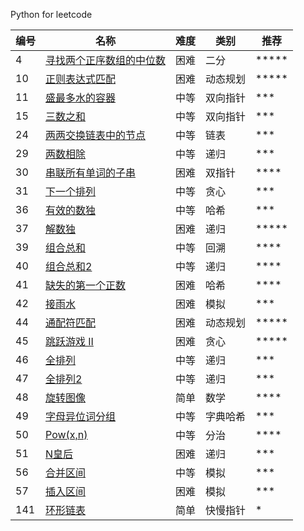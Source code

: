 Python for leetcode

| 编号 | 名称  | 难度 | 类别 | 推荐
|---| -----  | ---------- | ---------- | ---------- |
|4|[寻找两个正序数组的中位数](https://leetcode-cn.com/problems/median-of-two-sorted-arrays/)|困难|二分|*****
|10|[正则表达式匹配](https://leetcode-cn.com/problems/regular-expression-matching/)|困难|动态规划|*****
|11|[盛最多水的容器](https://leetcode-cn.com/problems/container-with-most-water/)|中等|双向指针|***
|15|[三数之和](https://leetcode-cn.com/problems/3sum/)|中等|双向指针|***
|24|[两两交换链表中的节点](https://leetcode-cn.com/problems/swap-nodes-in-pairs/)|中等|链表|***
|29|[两数相除](https://leetcode-cn.com/problems/divide-two-integers/)|中等|递归|***
|30|[串联所有单词的子串](https://leetcode-cn.com/problems/substring-with-concatenation-of-all-words/)|困难|双指针|****
|31|[下一个排列](https://leetcode-cn.com/problems/next-permutation/)|中等|贪心|***
|36|[有效的数独](https://leetcode-cn.com/problems/valid-sudoku/)|中等|哈希|***
|37|[解数独](https://leetcode-cn.com/problems/sudoku-solver/)|困难|递归|*****
|39|[组合总和](https://leetcode-cn.com/problems/combination-sum/)|中等|回溯|****
|40|[组合总和2](https://leetcode-cn.com/problems/combination-sum-ii/)|中等|递归|****
|41|[缺失的第一个正数](https://leetcode-cn.com/problems/first-missing-positive/)|困难|哈希|****
|42|[接雨水](https://leetcode-cn.com/problems/trapping-rain-water/)|困难|模拟|***
|44|[通配符匹配](https://leetcode-cn.com/problems/wildcard-matching/)|困难|动态规划|*****
|45|[跳跃游戏 II](https://leetcode-cn.com/problems/jump-game-ii/)|困难|贪心|*****
|46|[全排列](https://leetcode-cn.com/problems/permutations/)|中等|递归|***
|47|[全排列2](https://leetcode-cn.com/problems/permutations-ii/)|中等|递归|***
|48|[旋转图像](https://leetcode-cn.com/problems/rotate-image/)|简单|数学|****
|49|[字母异位词分组](https://leetcode-cn.com/problemset/all/)|中等|字典哈希|***
|50|[Pow(x,n)](https://leetcode-cn.com/problems/powx-n/)|中等|分治|****
|51|[N皇后](https://leetcode-cn.com/problems/n-queens/)|困难|递归|***
|56|[合并区间](https://leetcode-cn.com/problems/merge-intervals/)|中等|模拟|***
|57|[插入区间](https://leetcode-cn.com/problems/insert-interval/)|困难|模拟|***
|141|[环形链表](https://leetcode-cn.com/problems/linked-list-cycle/)|简单|快慢指针|*

 

[^_^]:
    ||[]()|[https://github.com/aidway/LeetCode/issues/]|| 
